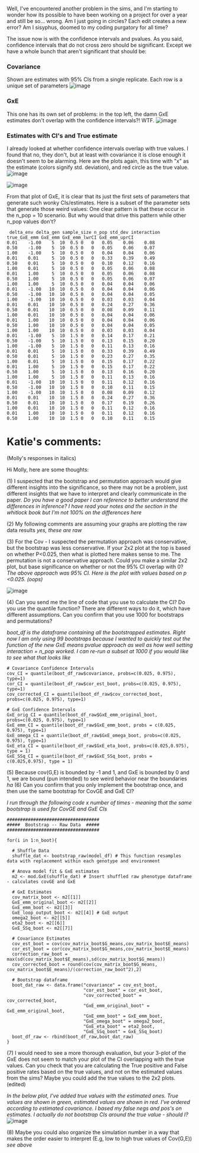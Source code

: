 
Well, I've encountered another problem in the sims, and I'm starting to wonder how its possible to have been working on a project for over a year and still be so... wrong. Am I just going in circles? Each edit creates a new error? Am I sisyphus, doomed to my coding purgatory for all time? 

The issue now is with the confidence intervals and pvalues. As you said, confidence intervals that do not cross zero should be significant. Except we have a whole bunch that aren't significant that should be: 

### Covariance

Shown are estimates with 95% CIs from a single replicate. Each row is a unique set of parameters
![image](https://github.com/RCN-ECS/CnGV/blob/master/results/notebook_figs/7.2.CovConfint_discrep.png)

### GxE

This one has its own set of problems: in the top left, the damn GxE estimates don't overlap with the confidence intervals?! WTF. 
![image](https://github.com/RCN-ECS/CnGV/blob/master/results/notebook_figs/7.2.GxEConfint_discreps.png)


### Estimates with CI's and True estimate

I already looked at whether confidence intervals overlap with true values. I found that no, they don't, but at least with covariance it is close enough it doesn't seem to be alarming. Here are the plots again, this time with "x" as the estimate (colors signify std. deviation), and red circle as the true value. 
![image](https://github.com/RCN-ECS/CnGV/blob/master/results/notebook_figs/7.2.ConfintOverlap_true.png)

![image](https://github.com/RCN-ECS/CnGV/blob/master/results/notebook_figs/7.2.GxEoverlapper_true.png)

From that plot of GxE, it is clear that its just the first sets of parameters that generate such wonky CIs/estimates. Here is a subset of the parameter sets that generate those weird values:
One clear pattern is that these occur in the n_pop = 10 scenario. But why would that drive this pattern while other n_pop values don't?

```{r}
 delta_env delta_gen sample_size n_pop std_dev interaction true_GxE_emm GxE_emm GxE_emm_lwrCI GxE_emm_uprCI
0.01	-1.00	 5	10	0.5	0	0	0.05	0.06	0.08
0.50	-1.00	 5	10	0.5	0	0	0.05	0.06	0.07
1.00	-1.00	 5	10	0.5	0	0	0.04	0.04	0.06
0.01	0.01	 5	10	0.5	0	0	0.33	0.39	0.49
0.50	0.01	 5	10	0.5	0	0	0.10	0.12	0.16
1.00	0.01	 5	10	0.5	0	0	0.05	0.06	0.08
0.01	1.00	 5	10	0.5	0	0	0.05	0.06	0.08
0.50	1.00	 5	10	0.5	0	0	0.05	0.06	0.07
1.00	1.00	 5	10	0.5	0	0	0.04	0.04	0.06
0.01	-1.00	10	10	0.5	0	0	0.04	0.04	0.06
0.50	-1.00	10	10	0.5	0	0	0.04	0.04	0.05
1.00	-1.00	10	10	0.5	0	0	0.03	0.03	0.04
0.01	0.01	10	10	0.5	0	0	0.24	0.27	0.36
0.50	0.01	10	10	0.5	0	0	0.08	0.09	0.11
1.00	0.01	10	10	0.5	0	0	0.04	0.04	0.06
0.01	1.00	10	10	0.5	0	0	0.04	0.04	0.06
0.50	1.00	10	10	0.5	0	0	0.04	0.04	0.05
1.00	1.00	10	10	0.5	0	0	0.03	0.03	0.04
0.01	-1.00	 5	10	1.5	0	0	0.14	0.17	0.21
0.50	-1.00	 5	10	1.5	0	0	0.13	0.15	0.20
1.00	-1.00	 5	10	1.5	0	0	0.11	0.13	0.16
0.01	0.01	 5	10	1.5	0	0	0.33	0.39	0.49
0.50	0.01	 5	10	1.5	0	0	0.23	0.27	0.35
1.00	0.01	 5	10	1.5	0	0	0.15	0.17	0.22
0.01	1.00	 5	10	1.5	0	0	0.15	0.17	0.22
0.50	1.00	 5	10	1.5	0	0	0.13	0.16	0.20
1.00	1.00	 5	10	1.5	0	0	0.11	0.13	0.16
0.01	-1.00	10	10	1.5	0	0	0.11	0.12	0.16
0.50	-1.00	10	10	1.5	0	0	0.10	0.11	0.15
1.00	-1.00	10	10	1.5	0	0	0.08	0.09	0.12
0.01	0.01	10	10	1.5	0	0	0.24	0.27	0.36
0.50	0.01	10	10	1.5	0	0	0.17	0.19	0.26
1.00	0.01	10	10	1.5	0	0	0.11	0.12	0.16
0.01	1.00	10	10	1.5	0	0	0.11	0.12	0.16
0.50	1.00	10	10	1.5	0	0	0.10	0.11	0.15

```

# Katie's comments: 
(Molly's responses in italics)

Hi Molly, here are some thoughts:

(1) I suspected that the bootstrap and permutation approach would give different insights into the significance, so there may not be a problem, just different insights that we have to interpret and clearly communicate in the paper. 
*Do you have a good paper I can reference to better understand the differences in inference? I have read your notes and the section in the whitlock book but I'm not 100% on the differences here*

(2) My following comments are assuming your graphs are plotting the raw data results *yes, these are raw*

(3) For the Cov - I suspected the permutation approach was conservative, but the bootstrap was less conservative. If your 2x2 plot at the top is based on whether P<0.025, then what is plotted here makes sense to me. The permutation is not a conservative approach. Could you make a similar 2x2 plot, but base significance on whether or not the 95% CI overlap with 0?
 *The above approach was 95% CI. Here is the plot with values based on p <0.025. (oops)*
 
 ![image](https://github.com/RCN-ECS/CnGV/blob/master/results/notebook_figs/7.3.Cov_p0.025.png)

(4) Can you send me the line of code that you use to calculate the CI? Do you use the quantile function? There are different ways to do it, which have different assumptions. Can you confirm that you use 1000 for bootstraps and permutations?

*boot_df is the dataframe containing all the bootstrapped estimates. Right now I am only using 99 bootstraps because I wanted to quickly test out the function of the new GxE means pvalue approach as well as how well setting interaction = n_pop worked. I can re-run a subset at 1000 if you would like to see what that looks like*
```{r}
# Covariance Confidence Intervals 
cov_CI = quantile(boot_df_raw$covariance, probs=c(0.025, 0.975), type=1) 
cor_CI = quantile(boot_df_raw$cor_est_boot, probs=c(0.025, 0.975), type=1) 
cov_corrected_CI = quantile(boot_df_raw$cov_corrected_boot, probs=c(0.025, 0.975), type=1) 

# GxE Confidence Intervals
GxE_orig_CI = quantile(boot_df_raw$GxE_emm_original_boot, probs=c(0.025, 0.975), type=1) 
GxE_emm_CI = quantile(boot_df_raw$GxE_emm_boot, probs = c(0.025, 0.975), type=1)
GxE_omega_CI = quantile(boot_df_raw$GxE_omega_boot, probs=c(0.025, 0.975), type=1)
GxE_eta_CI = quantile(boot_df_raw$GxE_eta_boot, probs=c(0.025,0.975), type = 1)
GxE_SSq_CI = quantile(boot_df_raw$GxE_SSq_boot, probs = c(0.025,0.975), type = 1)
```
(5) Because cov(G,E) is bounded by -1 and 1, and GxE is bounded by 0 and 1, we are bound (pun intended) to see weird behavior near the boundaries
*ha*
(6) Can you confirm that you only implement the bootstrap once, and then use the same bootstrap for CovGE and GxE CI?

*I run through the following code x number of times - meaning that the same bootstrap is used for CovGE and GxE CIs* 
```{r}
###################################
#####  Bootstrap -- Raw Data  #####
###################################

for(i in 1:n_boot){
  
  # Shuffle Data
  shuffle_dat <- bootstrap_raw(model_df) # This function resamples data with replacement within each genotype and environment
  
  # Anova model fit & GxE estimates
  m2 <- mod.GxE(shuffle_dat) # Insert shuffled raw phenotype dataframe - calculates covGE and GxE
  
  # GxE Estimates
  cov_matrix_boot <- m2[[1]]
  GxE_emm_original_boot <- m2[[2]]
  GxE_emm_boot <- m2[[3]]
  GxE_loop_output_boot <- m2[[4]] # GxE output 
  omega2_boot <- m2[[5]]
  eta2_boot <- m2[[6]]
  GxE_SSq_boot <- m2[[7]] 

  # Covariance Estimates
  cov_est_boot = cov(cov_matrix_boot$G_means,cov_matrix_boot$E_means)
  cor_est_boot = cor(cov_matrix_boot$G_means,cov_matrix_boot$E_means)
  correction_raw_boot = max(sd(cov_matrix_boot$E_means),sd(cov_matrix_boot$G_means))
  cov_corrected_boot = round(cov(cov_matrix_boot$G_means, cov_matrix_boot$E_means)/(correction_raw_boot^2),2)
  
  # Bootstrap dataframe
  boot_dat_raw <- data.frame("covariance" = cov_est_boot,
                             "cor_est_boot" = cor_est_boot,
                             "cov_corrected_boot" = cov_corrected_boot,
                             "GxE_emm_original_boot" = GxE_emm_original_boot,
                             "GxE_emm_boot" = GxE_emm_boot,
                             "GxE_omega_boot" = omega2_boot,
                             "GxE_eta_boot" = eta2_boot,
                             "GxE_SSq_boot" = GxE_SSq_boot)
  boot_df_raw <- rbind(boot_df_raw,boot_dat_raw)
}
```
(7) I would need to see a more thorough evaluation, but your 3-plot of the GxE does not seem to match your plot of the CI overlapping with the true values. Can you check that you are calculating the True positive and False positive rates based on the true values, and not on the estimated values from the sims? Maybe you could add the true values to the 2x2 plots. (edited) 

*In the below plot, I've added true values with the estimated ones. True values are shown in green, estimated values are shown in red. I've ordered according to estimated covariance. I based my false negs and pos's on estimates. I actually do not bootstrap CIs around the true value - should I?*
![image](https://github.com/RCN-ECS/CnGV/blob/master/results/notebook_figs/7.3.CovCI_ordered.png)

(8) Maybe you could also organize the simulation number in a way that makes the order easier to interpret (E.g, low to high true values of Cov(G,E)) 
*see above*
